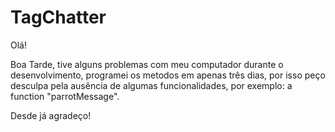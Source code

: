 # TagChatter

Olá!

Boa Tarde, tive alguns problemas com meu computador durante o desenvolvimento, programei os metodos em apenas três dias, por isso peço desculpa pela ausência de algumas funcionalidades, por exemplo: a function "parrotMessage".

Desde já agradeço!
